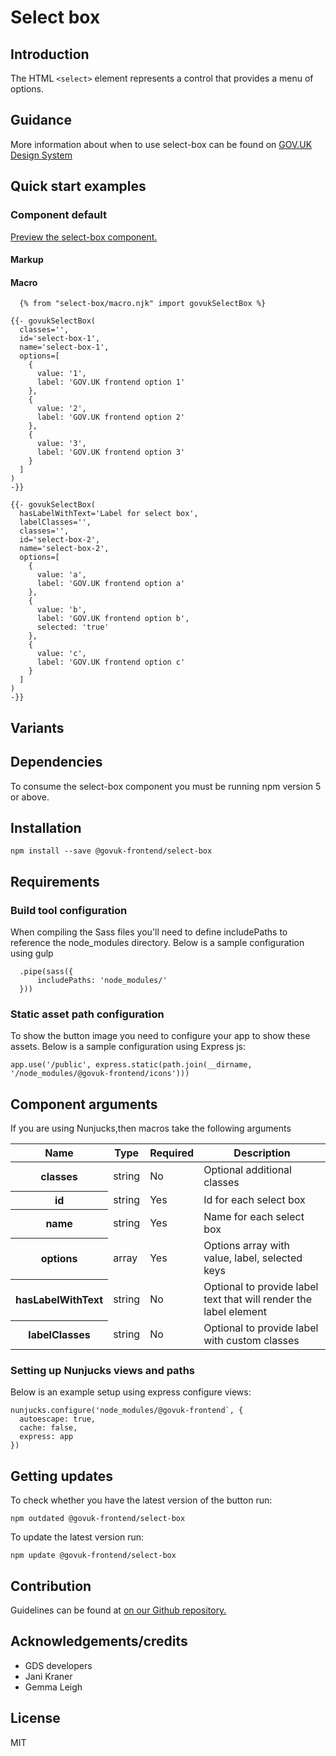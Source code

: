 # Select box

## Introduction

The HTML `<select>` element represents a control that provides a menu of options.

## Guidance

More information about when to use select-box can be found on [GOV.UK Design System](http://www.linktodesignsystem.com/select-box "Link to read guidance on the use of select-box on Gov.uk Design system website")

## Quick start examples

### Component default

[Preview the select-box component.](http://govuk-frontend-review.herokuapp.com/components/select-box/preview)

#### Markup

#### Macro

      {% from "select-box/macro.njk" import govukSelectBox %}

    {{- govukSelectBox(
      classes='',
      id='select-box-1',
      name='select-box-1',
      options=[
        {
          value: '1',
          label: 'GOV.UK frontend option 1'
        },
        {
          value: '2',
          label: 'GOV.UK frontend option 2'
        },
        {
          value: '3',
          label: 'GOV.UK frontend option 3'
        }
      ]
    )
    -}}

    {{- govukSelectBox(
      hasLabelWithText='Label for select box',
      labelClasses='',
      classes='',
      id='select-box-2',
      name='select-box-2',
      options=[
        {
          value: 'a',
          label: 'GOV.UK frontend option a'
        },
        {
          value: 'b',
          label: 'GOV.UK frontend option b',
          selected: 'true'
        },
        {
          value: 'c',
          label: 'GOV.UK frontend option c'
        }
      ]
    )
    -}}

## Variants

## Dependencies

To consume the select-box component you must be running npm version 5 or above.

## Installation

    npm install --save @govuk-frontend/select-box

## Requirements

### Build tool configuration

When compiling the Sass files you'll need to define includePaths to reference the node_modules directory. Below is a sample configuration using gulp

      .pipe(sass({
          includePaths: 'node_modules/'
      }))

### Static asset path configuration

To show the button image you need to configure your app to show these assets. Below is a sample configuration using Express js:

    app.use('/public', express.static(path.join(__dirname, '/node_modules/@govuk-frontend/icons')))

## Component arguments

If you are using Nunjucks,then macros take the following arguments

<div>

<table class="govuk-c-table">

<thead class="govuk-c-table__head">

<tr class="govuk-c-table__row">

<th class="govuk-c-table__header" scope="col">Name</th>

<th class="govuk-c-table__header" scope="col">Type</th>

<th class="govuk-c-table__header" scope="col">Required</th>

<th class="govuk-c-table__header" scope="col">Description</th>

</tr>

</thead>

<tbody class="govuk-c-table__body">

<tr class="govuk-c-table__row">

<th class="govuk-c-table__header" scope="row">classes</th>

<td class="govuk-c-table__cell ">string</td>

<td class="govuk-c-table__cell ">No</td>

<td class="govuk-c-table__cell ">Optional additional classes</td>

</tr>

<tr class="govuk-c-table__row">

<th class="govuk-c-table__header" scope="row">id</th>

<td class="govuk-c-table__cell ">string</td>

<td class="govuk-c-table__cell ">Yes</td>

<td class="govuk-c-table__cell ">Id for each select box</td>

</tr>

<tr class="govuk-c-table__row">

<th class="govuk-c-table__header" scope="row">name</th>

<td class="govuk-c-table__cell ">string</td>

<td class="govuk-c-table__cell ">Yes</td>

<td class="govuk-c-table__cell ">Name for each select box</td>

</tr>

<tr class="govuk-c-table__row">

<th class="govuk-c-table__header" scope="row">options</th>

<td class="govuk-c-table__cell ">array</td>

<td class="govuk-c-table__cell ">Yes</td>

<td class="govuk-c-table__cell ">Options array with value, label, selected keys</td>

</tr>

<tr class="govuk-c-table__row">

<th class="govuk-c-table__header" scope="row">hasLabelWithText</th>

<td class="govuk-c-table__cell ">string</td>

<td class="govuk-c-table__cell ">No</td>

<td class="govuk-c-table__cell ">Optional to provide label text that will render the label element</td>

</tr>

<tr class="govuk-c-table__row">

<th class="govuk-c-table__header" scope="row">labelClasses</th>

<td class="govuk-c-table__cell ">string</td>

<td class="govuk-c-table__cell ">No</td>

<td class="govuk-c-table__cell ">Optional to provide label with custom classes</td>

</tr>

</tbody>

</table>

</div>

### Setting up Nunjucks views and paths

Below is an example setup using express configure views:

    nunjucks.configure('node_modules/@govuk-frontend`, {
      autoescape: true,
      cache: false,
      express: app
    })

## Getting updates

To check whether you have the latest version of the button run:

    npm outdated @govuk-frontend/select-box

To update the latest version run:

    npm update @govuk-frontend/select-box

## Contribution

Guidelines can be found at [on our Github repository.](https://github.com/alphagov/govuk-frontend/blob/master/CONTRIBUTING.md "link to contributing guidelines on our github repository")

## Acknowledgements/credits

*   GDS developers
*   Jani Kraner
*   Gemma Leigh

## License

MIT